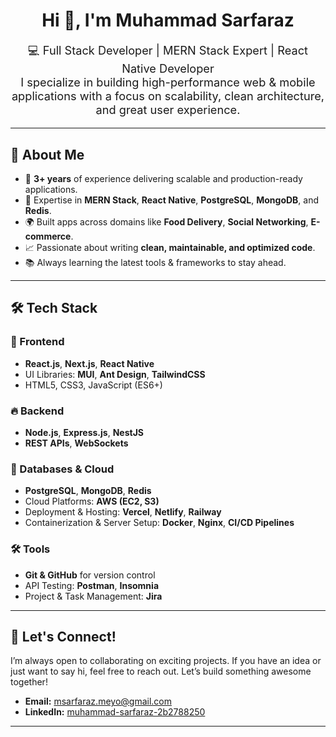 <div align="center">
  <h1>Hi 👋, I'm Muhammad Sarfaraz</h1>
  <p style="font-size: 1.3em;">
    💻 Full Stack Developer | MERN Stack Expert | React Native Developer <br>
    I specialize in building high-performance web & mobile applications with a focus on scalability, clean architecture, and great user experience.
  </p>
</div>

---

## 🔹 About Me
- 🚀 **3+ years** of experience delivering scalable and production-ready applications.
- 🔹 Expertise in **MERN Stack**, **React Native**, **PostgreSQL**, **MongoDB**, and **Redis**.
- 🌍 Built apps across domains like **Food Delivery**, **Social Networking**, **E-commerce**.
- 📈 Passionate about writing **clean, maintainable, and optimized code**.
- 📚 Always learning the latest tools & frameworks to stay ahead.

---


## 🛠️ Tech Stack

### 🚀 Frontend
- **React.js**, **Next.js**, **React Native**
- UI Libraries: **MUI**, **Ant Design**, **TailwindCSS**
- HTML5, CSS3, JavaScript (ES6+)

### 🔥 Backend
- **Node.js**, **Express.js**, **NestJS**
- **REST APIs**, **WebSockets**

### 📡 Databases & Cloud
- **PostgreSQL**, **MongoDB**, **Redis**
- Cloud Platforms: **AWS (EC2, S3)**
- Deployment & Hosting: **Vercel**, **Netlify**, **Railway**
- Containerization & Server Setup: **Docker**, **Nginx**, **CI/CD Pipelines**

### 🛠️ Tools
- **Git & GitHub** for version control
- API Testing: **Postman**, **Insomnia**
- Project & Task Management: **Jira**




---

## 📢 Let's Connect!
I’m always open to collaborating on exciting projects. If you have an idea or just want to say hi, feel free to reach out. Let’s build something awesome together!

- **Email:** [msarfaraz.meyo@gmail.com](mailto:msarfaraz.meyo@gmail.com)
- **LinkedIn:** [muhammad-sarfaraz-2b2788250](www.linkedin.com/in/muhammad-sarfaraz-2b2788250)


---


